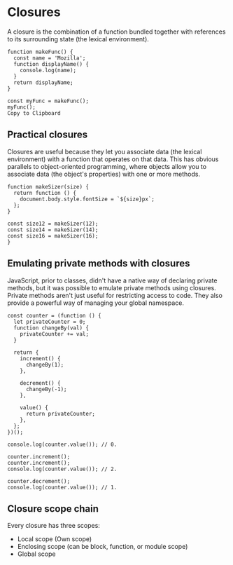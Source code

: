 # Closures
A closure is the combination of a function bundled together with references to its surrounding state (the lexical environment).
```
function makeFunc() {
  const name = 'Mozilla';
  function displayName() {
    console.log(name);
  }
  return displayName;
}

const myFunc = makeFunc();
myFunc();
Copy to Clipboard
```
## Practical closures
Closures are useful because they let you associate data (the lexical environment) with a function that operates on that data. This has obvious parallels to object-oriented programming, where objects allow you to associate data (the object's properties) with one or more methods.
```
function makeSizer(size) {
  return function () {
    document.body.style.fontSize = `${size}px`;
  };
}

const size12 = makeSizer(12);
const size14 = makeSizer(14);
const size16 = makeSizer(16);
}
```
## Emulating private methods with closures
JavaScript, prior to classes, didn't have a native way of declaring private methods, but it was possible to emulate private methods using closures. Private methods aren't just useful for restricting access to code. They also provide a powerful way of managing your global namespace.
```
const counter = (function () {
  let privateCounter = 0;
  function changeBy(val) {
    privateCounter += val;
  }

  return {
    increment() {
      changeBy(1);
    },

    decrement() {
      changeBy(-1);
    },

    value() {
      return privateCounter;
    },
  };
})();

console.log(counter.value()); // 0.

counter.increment();
counter.increment();
console.log(counter.value()); // 2.

counter.decrement();
console.log(counter.value()); // 1.
```
## Closure scope chain
Every closure has three scopes:

* Local scope (Own scope)
* Enclosing scope (can be block, function, or module scope)
* Global scope
